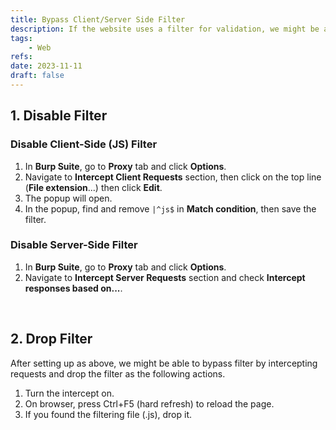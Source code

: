```yaml
---
title: Bypass Client/Server Side Filter
description: If the website uses a filter for validation, we might be able to bypass it by disabling the filter. We can easily do that with Burp Suite's Intercept.
tags:
    - Web
refs:
date: 2023-11-11
draft: false
---
```


## 1. Disable Filter

### Disable Client-Side (JS) Filter

1. In **Burp Suite**, go to **Proxy** tab and click **Options**.
2. Navigate to **Intercept Client Requests** section, then click on the top line (**File extension**...) then click **Edit**.
3. The popup will open.
4. In the popup, find and remove `|^js$` in **Match condition**, then save the filter.

### Disable Server-Side Filter

1. In **Burp Suite**, go to **Proxy** tab and click **Options**.
2. Navigate to **Intercept Server Requests** section and check **Intercept responses based on...**.

<br />

## 2. Drop Filter

After setting up as above, we might be able to bypass filter by intercepting requests and drop the filter as the following actions.

1. Turn the intercept on.
2. On browser, press Ctrl+F5 (hard refresh) to reload the page.
3. If you found the filtering file (.js), drop it.
